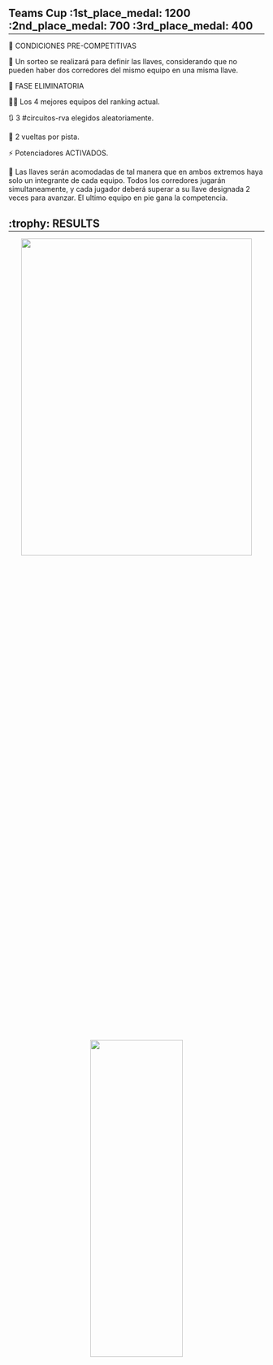 <h2 style="margin-bottom: -0.7rem;"><b>Teams Cup</b> :1st_place_medal: 1200 :2nd_place_medal: 700 :3rd_place_medal: 400</h2>
<hr class="hr-light"/>

:construction: CONDICIONES PRE-COMPETITIVAS

:slot_machine: Un sorteo se realizará para definir las llaves, considerando que no pueden haber dos corredores del mismo equipo en una misma llave.

:construction: FASE ELIMINATORIA

:man_pilot: Los 4 mejores equipos del ranking actual.

:arrows_clockwise: 3 #circuitos-rva elegidos aleatoriamente.

:checkered_flag: 2 vueltas por pista.

:zap: Potenciadores ACTIVADOS.

:game_die: Las llaves serán acomodadas de tal manera que en ambos extremos haya solo un integrante de cada equipo.
Todos los corredores jugarán simultaneamente, y cada jugador deberá superar a su llave designada 2 veces para avanzar.
El ultimo equipo en pie gana la competencia.

<h2 style="margin-bottom: -0.7rem;">:trophy: <b>RESULTS</b></h2>
<hr class="hr-light"/>

<div align="center">
    <img src="{{ site.url }}/assets/img/2020-2021/classes/amateur/teams-tm-brackets.png" style="height: 40%; width: 95%;" alt=""/>
    <br/><br/>
    <img src="{{ site.url }}/assets/img/2020-2021/classes/amateur/teams-tm-final-podium.png" style="height: 40%; width: 60%;" alt=""/>
    <br/><br/>
</div>
